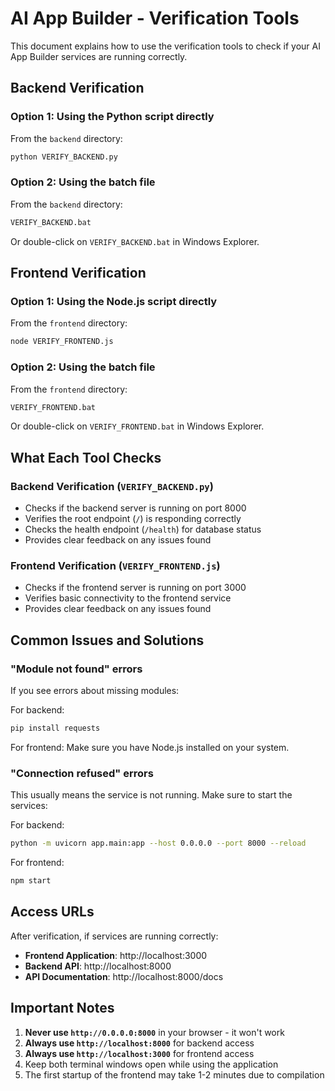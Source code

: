 # AI App Builder - Verification Tools

This document explains how to use the verification tools to check if your AI App Builder services are running correctly.

## Backend Verification

### Option 1: Using the Python script directly
From the `backend` directory:
```bash
python VERIFY_BACKEND.py
```

### Option 2: Using the batch file
From the `backend` directory:
```bash
VERIFY_BACKEND.bat
```

Or double-click on `VERIFY_BACKEND.bat` in Windows Explorer.

## Frontend Verification

### Option 1: Using the Node.js script directly
From the `frontend` directory:
```bash
node VERIFY_FRONTEND.js
```

### Option 2: Using the batch file
From the `frontend` directory:
```bash
VERIFY_FRONTEND.bat
```

Or double-click on `VERIFY_FRONTEND.bat` in Windows Explorer.

## What Each Tool Checks

### Backend Verification (`VERIFY_BACKEND.py`)
- Checks if the backend server is running on port 8000
- Verifies the root endpoint (`/`) is responding correctly
- Checks the health endpoint (`/health`) for database status
- Provides clear feedback on any issues found

### Frontend Verification (`VERIFY_FRONTEND.js`)
- Checks if the frontend server is running on port 3000
- Verifies basic connectivity to the frontend service
- Provides clear feedback on any issues found

## Common Issues and Solutions

### "Module not found" errors
If you see errors about missing modules:

For backend:
```bash
pip install requests
```

For frontend:
Make sure you have Node.js installed on your system.

### "Connection refused" errors
This usually means the service is not running. Make sure to start the services:

For backend:
```bash
python -m uvicorn app.main:app --host 0.0.0.0 --port 8000 --reload
```

For frontend:
```bash
npm start
```

## Access URLs

After verification, if services are running correctly:

- **Frontend Application**: http://localhost:3000
- **Backend API**: http://localhost:8000
- **API Documentation**: http://localhost:8000/docs

## Important Notes

1. **Never use `http://0.0.0.0:8000`** in your browser - it won't work
2. **Always use `http://localhost:8000`** for backend access
3. **Always use `http://localhost:3000`** for frontend access
4. Keep both terminal windows open while using the application
5. The first startup of the frontend may take 1-2 minutes due to compilation